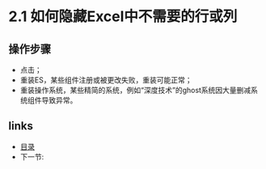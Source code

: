 # 2.1 如何隐藏Excel中不需要的行或列

## 操作步骤

 * 点击；
 * 重装ES，某些组件注册或被更改失败，重装可能正常；
 * 重装操作系统，某些精简的系统，例如“深度技术”的ghost系统因大量删减系统组件导致异常。
 
## links
  * [目录](<preface.md>)
  * 下一节: [ ](<02.2.md>)
